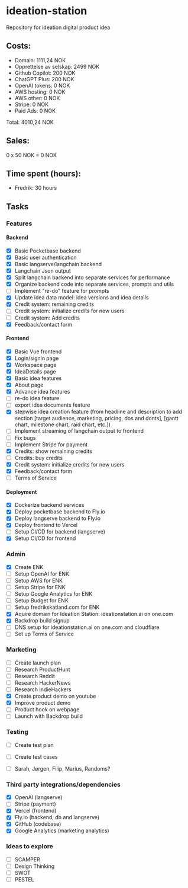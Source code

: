 # ideation-station
Repository for ideation digital product idea


## Costs:
- Domain: 1111,24 NOK
- Opprettelse av selskap: 2499 NOK
- Github Copilot: 200 NOK
- ChatGPT Plus: 200 NOK
- OpenAI tokens: 0 NOK
- AWS hosting: 0 NOK
- AWS other: 0 NOK
- Stripe: 0 NOK
- Paid Ads: 0 NOK

Total: 4010,24 NOK

## Sales:

0 x 50 NOK = 0 NOK

## Time spent (hours):
- Fredrik: 30 hours

## Tasks

### Features
#### Backend
- [x] Basic Pocketbase backend
- [x] Basic user authentication
- [x] Basic langserve/langchain backend
- [x] Langchain Json output
- [x] Split langchain backend into separate services for performance
- [x] Organize backend code into separate services, prompts and utils
- [ ] Implement "re-do" feature for prompts
- [x] Update idea data model: idea versions and idea details
- [x] Credit system: remaining credits
- [ ] Credit system: initialize credits for new users
- [ ] Credit system: Add credits
- [x] Feedback/contact form

#### Frontend
- [x] Basic Vue frontend
- [x] Login/signin page
- [x] Workspace page
- [x] IdeaDetails page
- [x] Basic idea features
- [x] About page
- [x] Advance idea features
- [ ] re-do idea feature
- [ ] export idea documents feature
- [x] stepwise idea creation feature (from headline and description to add section [target audience, marketing, pricing, dos and donts], [gantt chart, milestone chart, raid chart, etc.])
- [ ] Implement streaming of langchain output to frontend
- [ ] Fix bugs
- [ ] Implement Stripe for payment
- [x] Credits: show remaining credits
- [ ] Credits: buy credits
- [x] Credit system: initialize credits for new users
- [x] Feedback/contact form
- [ ] Terms of Service

#### Deployment
- [x] Dockerize backend services
- [x] Deploy pocketbase backend to Fly.io
- [x] Deploy langserve backend to Fly.io
- [x] Deploy frontend to Vercel
- [ ] Setup CI/CD for backend (langserve)
- [x] Setup CI/CD for frontend

### Admin
- [x] Create ENK
- [ ] Setup OpenAI for ENK
- [ ] Setup AWS for ENK
- [ ] Setup Stripe for ENK
- [ ] Setup Google Analytics for ENK
- [ ] Setup Budget for ENK
- [ ] Setup fredrikskatland.com for ENK
- [x] Aquire domain for Ideation Station: ideationstation.ai on one.com
- [x] Backdrop build signup
- [ ] DNS setup for ideationstation.ai on one.com and cloudflare 
- [ ] Set up Terms of Service

### Marketing
- [ ] Create launch plan
- [ ] Research ProductHunt
- [ ] Research Reddit
- [ ] Research HackerNews
- [ ] Research IndieHackers
- [X] Create product demo on youtube
- [x] Improve product demo
- [ ] Product hook on webpage
- [ ] Launch with Backdrop build

### Testing
- [ ] Create test plan
- [ ] Create test cases
- [ ] Sarah, Jørgen, Filip, Marius, Randoms?


### Third party integrations/dependencies
- [x] OpenAI (langserve)
- [ ] Stripe (payment)
- [x] Vercel (frontend)
- [x] Fly.io (backend, db and langserve)
- [x] GitHub (codebase)
- [x] Google Analytics (marketing analytics)

### Ideas to explore
- [ ] SCAMPER
- [ ] Design Thinking
- [ ] SWOT
- [ ] PESTEL